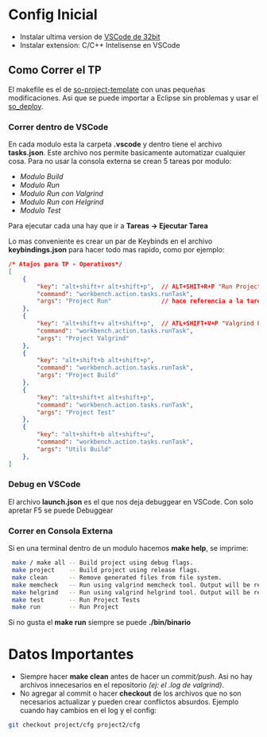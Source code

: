 # Config Inicial

- Instalar ultima version de [VSCode de 32bit](https://code.visualstudio.com/updates/v1_35) 
- Instalar extension: C/C++ Intelisense en VSCode

## Como Correr el TP

El makefile es el de [so-project-template](https://github.com/RaniAgus/so-project-template) con unas pequeñas modificaciones. Asi que se puede importar a Eclipse sin problemas y usar el [so_deploy](https://github.com/sisoputnfrba/so-deploy).

### Correr dentro de  VSCode

En cada modulo esta la carpeta **.vscode** y dentro tiene el archivo **tasks.json**. Este archivo nos permite basicamente automatizar cualquier cosa. Para no usar la consola externa se crean 5 tareas por modulo:

- *Modulo Build*
- *Modulo Run*
- *Modulo Run con Valgrind*
- *Modulo Run con Helgrind*
- *Modulo Test*

Para ejecutar cada una hay que ir a **Tareas -> Ejecutar Tarea**

Lo mas conveniente es crear un par de Keybinds en el archivo **keybindings.json** para hacer todo mas rapido, como por ejemplo: 

```json
/* Atajos para TP - Operativos*/
[
    {
        "key": "alt+shift+r alt+shift+p",  // ALT+SHIT+R+P "Run Project"
        "command": "workbench.action.tasks.runTask",
        "args": "Project Run"              // hace referencia a la tarea a ejecutar
    },
    {
        "key": "alt+shift+v alt+shift+p",  // ATL+SHIFT+V+P "Valgrind Project"
        "command": "workbench.action.tasks.runTask",
        "args": "Project Valgrind"
    },   
    {
        "key": "alt+shift+b alt+shift+p",
        "command": "workbench.action.tasks.runTask",
        "args": "Project Build"
    }, 
    {
        "key": "alt+shift+t alt+shift+p",
        "command": "workbench.action.tasks.runTask",
        "args": "Project Test"
    },
    {
        "key": "alt+shift+b alt+shift+u",
        "command": "workbench.action.tasks.runTask",
        "args": "Utils Build"
    },     
]
```

### Debug en VSCode

El archivo **launch.json** es el que nos deja debuggear en VSCode. Con solo apretar F5 se puede Debuggear


### Correr en Consola Externa

Si en una terminal dentro de un modulo hacemos **make help**, se imprime:

```bash
 make / make all -- Build project using debug flags.
 make project    -- Build project using release flags.
 make clean      -- Remove generated files from file system.
 make memcheck   -- Run using valgrind memcheck tool. Output will be redirected to an external log file.
 make helgrind   -- Run using valgrind helgrind tool. Output will be redirected to an external log file.
 make test       -- Run Project Tests
 make run        -- Run Project
```
Si no gusta el **make run** siempre se puede **./bin/binario**



# Datos Importantes

- Siempre hacer **make clean** antes de hacer un *commit/push*. Asi no hay archivos innecesarios en el repositorio *(ej: el .log de valgrind)*. 
- No agregar al commit o hacer **checkout** de los archivos que no son necesarios actualizar y pueden crear conflictos absurdos. Ejemplo cuando hay cambios en el log y el config:
```bash
git checkout project/cfg project2/cfg 
```



